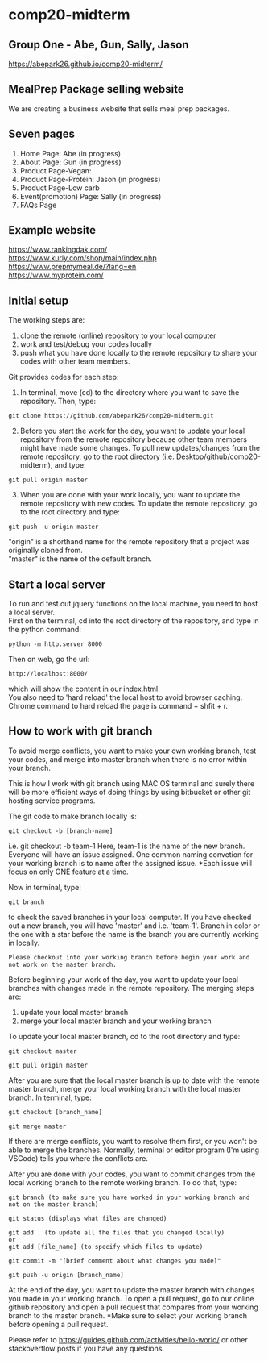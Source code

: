 # comp20-midterm

## Group One - Abe, Gun, Sally, Jason
https://abepark26.github.io/comp20-midterm/

## MealPrep Package selling website
We are creating a business website that sells meal prep packages. 

## Seven pages
1. Home Page: Abe (in progress)
2. About Page: Gun (in progress)
3. Product Page-Vegan: 
4. Product Page-Protein: Jason (in progress)
5. Product Page-Low carb
6. Event(promotion) Page: Sally (in progress)
7. FAQs Page

## Example website
https://www.rankingdak.com/ \
https://www.kurly.com/shop/main/index.php \
https://www.prepmymeal.de/?lang=en \
https://www.myprotein.com/

## Initial setup
The working steps are: 
1. clone the remote (online) repository to your local computer
2. work and test/debug your codes locally
3. push what you have done locally to the remote repository to share your codes with other team members.

Git provides codes for each step: 
1. In terminal, move (cd) to the directory where you want to save the repository. Then, type: 
```
git clone https://github.com/abepark26/comp20-midterm.git
```
2. Before you start the work for the day, you want to update your local repository from the remote repository because other team members might have made some changes. To pull new updates/changes from the remote repository, go to the root directory (i.e. Desktop/github/comp20-midterm), and type: 
```
git pull origin master
```
3. When you are done with your work locally, you want to update the remote repository with new codes. To update the remote repository, go to the root directory and type: 
```
git push -u origin master
```
"origin" is a shorthand name for the remote repository that a project was originally cloned from. \
"master" is the name of the default branch.


## Start a local server
To run and test out jquery functions on the local machine, 
you need to host a local server. \
First on the terminal, cd into the root directory of the repository, and type in the python command: 
```
python -m http.server 8000
```
Then on web, go the url: 
```
http://localhost:8000/
```
which will show the content in our index.html.\
You also need to 'hard reload' the local host to avoid browser caching. Chrome command to hard reload the page is command + shfit + r.

## How to work with git branch
To avoid merge conflicts, you want to make your own working branch, test your codes, and merge into master branch when there is no error within your branch.

This is how I work with git branch using MAC OS terminal and surely there will be more efficient ways of doing things by using bitbucket or other git hosting service programs.

The git code to make branch locally is:
```
git checkout -b [branch-name]
```
i.e. git checkout -b team-1
Here, team-1 is the name of the new branch. Everyone will have an issue assigned. One common naming convetion for your working branch is to name after the assigned issue. *Each issue will focus on only ONE feature at a time.

Now in terminal, type: 
```
git branch
```
to check the saved branches in your local computer. If you have checked out a new branch, you will have 'master' and i.e. 'team-1'. Branch in color or the one with a star before the name is the branch you are currently working in locally.
```
Please checkout into your working branch before begin your work and not work on the master branch.
```

Before beginning your work of the day, you want to update your local branches with changes made in the remote repository. The merging steps are:  
1. update your local master branch
2. merge your local master branch and your working branch

To update your local master branch, cd to the root directory and type:
```
git checkout master

git pull origin master
```
After you are sure that the local master branch is up to date with the remote master branch, merge your local working branch with the local master branch. In terminal, type: 
```
git checkout [branch_name]

git merge master
```
If there are merge conflicts, you want to resolve them first, or you won't be able to merge the branches. Normally, terminal or editor program (I'm using VSCode) tells you where the conflicts are.

After you are done with your codes, you want to commit changes from the local working branch to the remote working branch. To do that, type: 
```
git branch (to make sure you have worked in your working branch and not on the master branch)

git status (displays what files are changed)

git add . (to update all the files that you changed locally)
or
git add [file_name] (to specify which files to update)

git commit -m "[brief comment about what changes you made]"

git push -u origin [branch_name]
```

At the end of the day, you want to update the master branch with changes you made in your working branch. To open a pull request, go to our online github repository and open a pull request that compares from your working branch to the master branch. *Make sure to select your working branch before opening a pull request.

Please refer to https://guides.github.com/activities/hello-world/ or other stackoverflow posts if you have any questions. 

